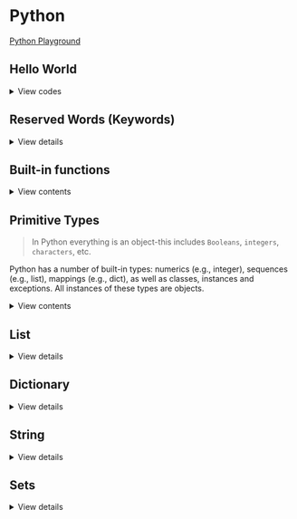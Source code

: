 # Python

[Python Playground](https://www.programiz.com/python-programming/online-compiler/)

## Hello World

<details>
<summary>View codes</summary>

```py
def greeting(name: str) -> None:
    '''Takes in a string name, prints greeting message'''
    print(f"Hello, {name}") # print greeting

if __name__ == '__main__':
    greeting('Bangladesh')
```
    
</details>

## Reserved Words (Keywords)

<details>
<summary>View details</summary>

1. False
2. None
3. True

```py
is_valid = True
is_old = False
val = None
```

4. and
5. or
6. not

```py
a = True
b = False

print(a and b) # False
print(a or b) # True
print(not a) # False
```

7. import
8. from
9. as

```py
from math import sqrt as square_root

print(square_root(16)) # 4.0
```

10. assert

```py
# assert is used to check if a condition is True.
# If it's not, it raises an AssertionError with an optional error message.

x = 5
assert x > 0, "x must be positive"
```

11. async
12. await
13. def

```py
# async is used to define a coroutine function, which can be paused and resumed.
# await is used to suspend execution of an async function until the result is available.

import asyncio

async def example():
  await asyncio.sleep(1)
  print("Hello")

asyncio.run(example())
```

14. break
15. continue
16. for
17. if
18. elif
19. else

```py
for i in range(10):
  if i % 2 == 0:
    print("even:", i)
  elif i == 3:
    continue
  elif i == 9:
    break
  else:
    print("odd:", i)

# Outputs:
# even: 0
# odd: 1
# even: 2
# even: 4
# odd: 5
# even: 6
# odd: 7
# even: 8
```

20. class

```py
class MyClass:
  def __init__(self, x):
    self.x = x

mc = MyClass(10)
```

21. del

```py
# del is used to delete items from lists, slices of lists, variables, or even attributes from objects.

my_list = [1, 2, 3]
my_dict = {"name": "Ali", "age": 20}

del my_list[0]
del my_dict["name"]

print(my_list) # [2, 3]
print(my_dict) # {age: 20}
```

22. except
23. finally

```py
# except is used in exception handling to catch and handle exceptions.
# It specifies one or more exception types that the except block will handle.

try:
  f = open("my_file.txt")
except FileNotFoundError:
  print("File not found")
finally:
  # Ensure the file is always closed, even if an exception occurs
  f.close()
```

24. global

```py
# global is used inside functions to declare that a variable is global, meaning it belongs to the global scope.

x = 10

def my_func():
  global x
  x = 20

my_func()
print(x) # 20
```

25. in

```py
# in is used to check if a value exists in a sequence such as a list, tuple, string or dictionary.

my_list = [1, 2, 3]
my_tuple = (1, 2, 3)
my_str = "Hello"
my_dict = {"a": 1}

print(3 in my_list) # True
print(2 in my_tuple) # True
print("h" in my_str) # False
print("a" in my_dict) # True
```

26. is

```py
# is is used to test if two variables refer to the same object in memory.
x = [1, 2]
y = [1, 2]
z = True

print(x is y) # False
print(z is True) # True
```

27. lambda

```py
# lambda is used to create small anonymous functions.

square = lambda x: x * x
print(square(5)) # 25
```

28. nonlocal

```py
# nonlocal is used inside nested functions to declare that a variable belongs to an outer (but not global) scope.

def outer_func():
  x = 10
  def inner_func():
    nonlocal x
    x = 20
  inner_func()
  print(x) # 20
outer_func()
```

29. pass

```py
# pass is a null operation. It is used when a statement is required syntactically
# but you do not want any command or code to execute.

if 10 > 5:
  pass
```

30. raise
31. return

```py
# raise is used to raise an exception manually.

def check_positive(x):
  if x < 0:
    raise ValueError("x should be a positive number")
  return x

check_positive(10)
check_positive(-1)
```

32. while

```py
i = 0
while i < 5:
    print(i)
    i += 1
```

33. with

```py
# with is used to simplify exception handling by ensuring that clean-up code is executed, even if an error occurs.

with open("myfile.txt", "r") as file:
  data = file.read()
  print(data)
```

34. yield

```py
# yield is used inside a function like a return statement but it returns a generator.
#  a generator is a special type of iterator that allows you to iterate over a sequence of values lazily,
# generating values on-the-fly rather than storing them in memory all at once.

def generator():
  for i in range(5):
    yield i

gen = generator()
for value in gen:
  print(value)
```

</details>

## Built-in functions

<details>
<summary>View contents</summary>

1. **abs()**: Returns the absolute value of a number.

```python
num = -5
print(abs(num))  # Output: 5
```

2. **min()**: Returns the smallest item in an iterable.

```python
numbers = [3, 1, 4, 1, 5, 9, 2, 6]
print(min(numbers))  # Output: 1
```

3. **max()**: Returns the largest item in an iterable or the largest of two or more arguments.

```python
numbers = [3, 1, 4, 1, 5, 9, 2, 6]
print(max(numbers))  # Output: 9
```

4. **sum()**: Returns the sum of all elements in the iterable.

```python
numbers = [1, 2, 3, 4, 5]
print(sum(numbers))  # Output: 15
```

5. **pow(x, y, z=None)**: Returns x to the power of y (optionally modulo z)

```python
print(pow(2, 3))  # Output: 8
```

6. **divmod()**: Returns the quotient and the remainder when dividing two numbers.

```python
result = divmod(10, 3)
print(result)  # Output: (3, 1)
```

7. **round(number, ndigits=None)**: Rounds a number to a specified number of decimal places (ndigits).

```py
pi = 3.14159
rounded_pi = round(pi, 2)  # rounded_pi will be 3.14
```

8. **all()**: Returns `True` if all elements of an iterable are true.

```python
iterable = [True, True, False]
print(all(iterable))  # Output: False

my_dict = {'a': 5, 'b': 15, 'c': 8}
all(value > 4 for value in my_dict.values())  # True
```

9. **any()**: Returns `True` if any element of an iterable is true.

```python
iterable = [False, False, True]
any(iterable)  # Output: True

my_set = {-1, 2, 3, 4}
any(num < 0 for num in my_set)  # Output: True
```

10. **len(object)**: Gets the length (number of items) of an object that supports it (e.g., lists, strings, tuples, dictionary):

```python
my_dict = {"name": "Abul"}
len(my_dict) # 1
```

11. **reversed(iterable)**: Returns an iterator that yields elements of the iterable in reverse order.

```python
letters = "hello"
reversed_letters = reversed(letters)
for letter in reversed_letters:
    print(letter)  # Output: olleh
```

12. **next()**: Retrieves the next item from the iterator.

```python
iterator = iter([1, 2, 3])
print(next(iterator))  # Output: 1
```

13. **ascii()**: Returns a string containing a printable representation of an object, but escape non-ASCII characters.

```python
print(ascii('π is a greek letter'))  # Output: "'\\u03c0 is a greek letter'"
```

14. **enumerate()**: Returns an enumerate object, which yields pairs containing a count (from start, which defaults to 0) and a value yielded by the iterable.

```python
my_list = ['apple', 'banana', 'cherry']
for index, fruit in enumerate(my_list):
      print(index, fruit)
# Output:
# 0 apple
# 1 banana
# 2 cherry
```

15. **range(start, stop=None, step=1)**: Generates a sequence of numbers from start (inclusive) to stop (exclusive) at a step of step.

```python
my_range = range(5)
print(list(my_range))  # Output: [0, 1, 2, 3, 4]
```

16. **map()**: Applies a given function to all the items of an iterable and returns a new iterator.

```python
numbers = [1, 2, 3, 4, 5]
squared = map(lambda x: x**2, numbers)
print(list(squared))  # Output: [1, 4, 9, 16, 25]
```

17. **filter(function, iterable)**: Constructs an iterator from elements of an iterable for which the function returns True.

```python
numbers = [1, 2, 3, 4, 5]
def is_even(num):
    return num % 2 == 0

even_numbers = filter(is_even, numbers) # [2, 4]
```

18. **slice(start, stop=None, step=None)**: Returns a slice object representing the set of indices specified by range(start, stop, step).

```python
my_list = [1, 2, 3, 4, 5]
my_slice = slice(1, 4, 2)
print(my_list[my_slice])  # Output: [2, 4]
```

19. **sorted(iterable, key=None, reverse=False)**: Returns a new sorted list from the items in iterable. Optionally provides a key function for custom sorting or reverse=True for descending order.

```py
numbers = [3, 1, 4, 2]
sorted_numbers = sorted(numbers)  # [1, 2, 3, 4]

# Sort by length of strings
words = ["apple", "banana", "cherry"]
sorted_by_length = sorted(words, key=len)  # ["cherry", "apple", "banana"]
```

20. **zip()**: Returns an iterator of tuples, where the i-th tuple contains the i-th element from each of the argument sequences or iterables.

```python
list1 = [1, 2, 3]
list2 = ['a', 'b', 'c']
zipped = zip(list1, list2)
print(list(zipped))  # Output: [(1, 'a'), (2, 'b'), (3, 'c')]
```

21. **input()**: Reads a line from input, converts it to a string (stripping a trailing newline), and returns that.

```python
name = input("Enter your name: ")
print("Hello, " + name)
```

22. **type()**: Returns the type of an object.

```python
print(type(5))  # Output: <class 'int'>
```

23. **print(object, sep=" ", end="\n", file=None, flush=False)**: Prints the object to the console (or a specified file).

```python
message = "Hello, world!"
print(message)
```

24. **eval()**: Evaluates a Python expression given as a string and returns the result.

```python
result = eval('2 + 2')
print(result)  # Output: 4
```

25. **open(file, mode="r", buffering=-1, encoding=None, errors=None, newline=None, closefd=True, opener=None)**: Opens a file and returns a corresponding file object.

```python
with open("myfile.txt", "r") as file:
   data = file.read()
   print(data)
```

26. **exec()**: Executes dynamically created Python code.

```python
exec('print("Hello, World!")')
```

27. **format(value, format_spec="")**: Formats a specified value into a specified format.

```python
formatted_string = format(123.456, '.2f')
print(formatted_string)  # Output: '123.46'
```

28. **oct()**: Converts an integer to an octal string prefixed with "0o".

```python
num = 8
print(oct(num))  # Output: 0o10
```

29. **bin()**: Converts an integer to a binary string prefixed with "0b".

```python
num = 5
print(bin(num))  # Output: 0b101
```

30. **hex()**: Converts an integer to a lowercase hexadecimal string prefixed with "0x".

```python
num = 255
print(hex(num))  # Output: 0xff
```

31. **bool()**: Converts a value to a Boolean.

```python
print(bool(0))  # Output: False
print(bool(1))  # Output: True
```

32. **int()**: Returns an integer object constructed from a number or string.

```python
num = int('10')
print(num)  # Output: 10
```

33. **float()**: Returns a floating-point number constructed from a number or string.

```python
my_float = float('3.14')
print(my_float)  # Output: 3.14
```

34. **str()**: Returns a string version of the specified object.

```python
my_string = str(123)
print(my_string)  # Output: '123'
```
   
35. **chr()**: Returns the string representing a character whose Unicode code point is the integer.

```python
print(chr(65))  # Output: A
```

36. **ord()**: Given a string representing one Unicode character, returns an integer representing the Unicode code point of that character.

```python
print(ord('A'))  # Output: 65
```

37. **complex(real=0, imag=0)**: Returns a complex number with the value real + imag*1j or converts a string or number to a complex number.

```python
my_complex = complex(2, 3)
print(my_complex)  # Output: (2+3j)
```

38. **bytes()**: Returns a new bytes object, which is an immutable sequence of integers in the range 0 <= x < 256.

```python
my_bytes = bytes([65, 66, 67])
print(my_bytes)  # Output: b'ABC'
```

39. **list()**: Returns a list.

```python
my_list = list((1, 2, 3))
print(my_list)  # Output: [1, 2, 3]
```

40. **dict()**: Creates a new dictionary.

```python
new_dict = dict(a=1, b=2, c=3)
print(new_dict)  # Output: {'a': 1, 'b': 2, 'c': 3}
```

41. **tuple()**: Returns a tuple.

```python
my_tuple = tuple([1, 2, 3])
print(my_tuple)  # Output: (1, 2, 3)
```

42. **set(iterable)**: Creates a set object from an iterable, removing duplicates and maintaining insertion order for Python 3.

```py
set([1, 2, 2, 3])  # {1, 2, 3}
```

43. **bytearray()**: Returns a new array of bytes.

```python
my_bytearray = bytearray(b'hello')
print(my_bytearray)  # Output: bytearray(b'hello')
```

44. **format_map()**: Similar to the str.format() method but accepts a mapping object.

```python
my_dict = {'name': 'John', 'age': 30}
formatted_string = '{name} is {age} years old'.format_map(my_dict)
print(formatted_string)  # Output: John is 30 years old
```

45. **callable()**: Checks if the object appears callable.

```python
def my_function():
      print("Hello, World!")

print(callable(my_function))  # Output: True
```

46. **frozenset()**: Returns a new frozenset object, optionally with elements taken from the iterable.

```python
my_set = frozenset([1, 2, 3])
print(my_set)  # Output: frozenset({1, 2, 3})
```

47. **hash()**: Returns the hash value of the object if it has one.

```python
my_set = {1, 2, 3}
print(hash(my_set))  # Output: TypeError: unhashable type: 'set'
```

48. **compile()**: Compiles the source into a code or AST object.

```python
code = compile('print("Hello, World!")', '', 'exec')
exec(code)  # Output: Hello, World!
```

49. **repr()**: Returns a string containing a printable representation of an object.

```python
my_string = repr('Hello, World!')
print(my_string)  # Output: 'Hello, World!'
```

50. **setattr()**: Sets the value of the attribute of an object.

```python
class MyClass:
      pass

obj = MyClass()
setattr(obj, 'name', 'John')
print(obj.name)  # Output: John
```

51. **staticmethod()**: Returns a static method for a function.

```python
class MyClass:
      @staticmethod
      def my_method():
         print("Static method")

MyClass.my_method()  # Output: Static method
```

52. **getattr()**: Returns the value of the named attribute of an object.

```python
class MyClass:
      name = 'John'

obj = MyClass()
print(getattr(obj, 'name'))  # Output: John
```

53. **hasattr()**: Checks if an object has the specified attribute.

```python
class MyClass:
      name = 'John'

obj = MyClass()
print(hasattr(obj, 'name'))  # Output: True
```

54. **classmethod()**: Returns a class method for a function.

```python
class MyClass:
      @classmethod
      def my_method(cls):
         print("Class method")

MyClass.my_method()  # Output: Class method
```

55. **object()**: Returns a new featureless object.

```python
my_object = object()
print(my_object)  # Output: <object object at 0x7f3d14484700>
```

56. **super()**: Returns a proxy object that delegates method calls to a parent or sibling class of type.

```python
class Parent:
      def show(self):
         print("Parent method")

class Child(Parent):
      def show(self):
         super().show()

obj = Child()
obj.show()  # Output: Parent method
```

57. **vars()**: Returns the __dict__ attribute of the given object.

```python
class MyClass:
      def __init__(self):
         self.a = 1
         self.b = 2

obj = MyClass()
print(vars(obj))  # Output: {'a': 1, 'b': 2}
```

58. **isinstance()**: Returns True if the specified object is of the specified type, otherwise False.

```python
print(isinstance(5, int))  # Output: True
```

59. **issubclass(class, classinfo)**: Checks if a class is a subclass of another class.

```python
class Animal:
    pass

class Dog(Animal):
    pass

class Cat(Animal):
    pass

is_dog_subclass = issubclass(Dog, Animal)     # True
is_cat_subclass = issubclass(Cat, Dog)        # False (Cat is a subclass of Animal, not Dog)
```

60. **id()**: Returns the identity of an object.

```python
my_list = [1, 2, 3]
print(id(my_list))  # Output: <some memory address>
```

</details>

## Primitive Types

> In Python everything is an object-this includes `Booleans`, `integers`, `characters`, etc.

Python has a number of built-in types: numerics (e.g., integer), sequences (e.g., list), mappings (e.g., dict), as well as classes, instances and exceptions. All instances of these types are objects.

<details>
<summary>View contents</summary>

#### Bitwise operators
    
| Operator | Description         | Description |
| -------- | ------------------- | ----------- |
| &        | Bitwise AND         | x & y       |
| \|       | Bitwise OR          | x \| y      |
| ~        | Bitwise NOT         | ~x          |
| ^        | Bitwise XOR         | x ^ y       |
| >>       | Bitwise right shift | x >>        |
| <<       | Bitwise left shift  | x <<        |
    
```py
a = 10 # = 1010 (Binary)
b = 4  # =  0100 (Binary)

a & b # = 1010 & 0100 = 0000 = 0 (Decimal)
a | b # = 1010 & 0100 = 1110 = 14 (Decimal)
~a    # = ~1010 = -(1010 + 1) = -1011 = -11 (Decimal)
a ^ b # = 1010 ^ 0100 = 1110 = 14 (Deciaml)
    
# Shift Operators
    
x = 10 # = 0000 1010 (Binary)
x >> 1 # = 0000 0101 = 5
    
y = 5  # = 0000 0101 (Binary)
y << 1 # = 0000 1010 = 10
y << 2 # = 0001 0100 = 20 
```
    
</details>

## List

<details>
<summary>View details</summary>

1. Iterating a list

<details>
<summary>View codes</summary>

```py
# Using for loop

num_list = [1, 2, 3, 4, 5]

for num in num_list:
  print(num, end=' ') # 1 2 3 4 5
  
for i in range(len(num_list)):
  print(num_list[i], end=' ') # 1 2 3 4 5
  
for i, num in enumerate(num_list):
  print(num, end=' ') # 1 2 3 4 5
  print(i, end=' ') # 0 1 2 3 4
  
for i in range(2, len(num_list)):
  print(num_list[i], end=' ') # 3 4 5
```
  
```py
# Using while loop

num_list = [1, 2, 3, 4, 5]

i = 0

while len(num_list) != i:
    print(num_list[i], end=' ') # 1 2 3 4 5
    i += 1
```

```py
# Using recursion

num_list = [1, 2, 3, 4, 5]

def iterate_list(arr):
    print(arr[0], end=' ') # 1 2 3 4 5
    
    if len(arr) < 2: return
    # list[start_index(including) : end_index(not including) : step]
    iterate_list(arr[1:])

print(num_list[1::2]) # [2, 4]
iterate_list(num_list)
```
  
</details>
    
2. Backward/Reverse iteration of a list
    
<details>
<summary>View codes</summary>
    
```py
num_list = [1, 2, 3, 4, 5]

for num in range(len(num_list) - 1, -1, -1):
  print(num_list[i], end=' ') # 5 4 3 2 1
```
    
</details>

3. Filtering a list

<details>
<summary>View codes</summary>

```py
# Using for loop

num_list = [1, 2, 3, 4, 5, 6, 7, 8, 9]

event_list = []
for num in num_list:
  if num % 2 == 0:
    even_list.append(num)
    
print(even_list) # [2, 4, 6, 8]
```

```py
# Using list comprehension

num_list = [1, 2, 3, 4, 5, 6, 7, 8, 9]

even_list = [num for num in num_list if num % 2 == 0]

print(even_list) # [2, 4, 6, 8]
```

```py
# Using filter and lambda function

num_list = [1, 2, 3, 4, 5, 6, 7, 8, 9]

even_list = list(filter(lambda num: num % 2 == 0, num_list))

print(even_list) # [2, 4, 6, 8]
```

</details>

4. Finding element in list

<details>
<summary>View codes</summary>

```py
# Using index() method

num_list = [1, 2, 3, 4, 5, 6, 7, 8, 9]

try:
    index = num_list.index(3) # returns the index of the given element, or raise a ValueError exception
    print('The index of 3 is:', index)
except:
    print('not found')
```
  
```py
# Using the “in” operator
  
num_list = [1, 2, 3, 4, 5, 6, 7, 8, 9]
  
if 3 in num_list:
  print('element 3 is found.')
else:
  print('not found')
```

</details>

5. Mapping list elements

<details>
<summary>View codes</summary>
  
```py
# Using for loop

num_list = [1, 2, 3, 4]

even_squared = []
for num in num_list:
  if num % 2 == 0:
    even_squared.append(num ** 2)
  else:
    even_squared.append(num)
    
print(even_squared) # [1, 4, 3, 16]
```
  
```py
# Using list comprehension

num_list = [1, 2, 3, 4]

even_squared = [num ** 2 if num % 2 == 0 else num for num in num_list]

print(even_squared) # [1, 4, 3, 16]
```

```py
# Using map and lambda function
  
num_list = [1, 2, 3, 4]

even_squared = list(map(lambda num: num ** 2 if num % 2 == 0 else num, num_list))

print(even_squared) # [1, 4, 3, 16]
```

</details>
  
6. list operations
  
<details>
<summary>View codes</summary>
    
```py
num_list = [1, 2]
  
# access to last element
num_list[-1] # 2
  
# multifly a list
num_list * 3 # [1,2,1,2,1,2]
  
# add 3 at the end
num_list.append(3) # [1, 2, 3]
  
# concate or merge two list
num_list += [4] # [1, 2, 3, 4]
  
# add 5 and 6 at the end
num_list.extend([4, 5]) # [1, 2, 3, 4, 4, 5]
  
# add 100 at 2nd index
num_list.insert(2, 100) # [1, 2, 100, 3, 4, 4, 5]
  
# remove 4 from first occurrence
num_list.remove(4) # [1, 2, 100, 3, 4, 5]
  
# remove 3rd and last element using pop. parameter is index number which is optional.
num_list.pop(2) # [1, 2, 3, 4, 5]
num_list.pop() # [1, 2, 3, 4]
  
# slice a list: [start_index:end_index], end_index is exclusive
num_list[1:] # [2, 3, 4]
num_list[:2] # [1, 2]
num_list[1:3] # [2, 3]
  
# reverse a list
num_list[::-1]     # does not modify the original list
num_list.reverse() # modifies the original list
  
# length, minimum, maximum and count
num_list = [1, 2, 5, 5, 8]
len(num_list) # 4
min(num_list) # 1
max(num_list) # 8
num_list.count(5) # 2
  
# find index of the first occurence. if element is not found, raise a ValueError exception
num_list = [1,2,10,4,5]
num_list.index(10)       # searches in the whole list
num_list.index(10, 0, 2) # searches from 0th to 2nd position
  
# sort a list using sort() and sorted(). sort() modify the list where sorted() doesn't modify the list
# sort in increasing order
sorted(num_list)
num_list.sort()
  
# sort in decreasing order
sorted(num_list, reverse=True) 
num_list.sort(reverse=True)
  
# sorted using function
cars = ['Ford', 'Mitsubishi', 'BMW', 'VW']
cars.sort(key=lambda car: len(car)) # sorted by car length
sorted(cars, key=lambda car: len(car))
# ['VW', 'BMW', 'Ford', 'Mitsubishi']

people = [{'age: 5, 'name': 'Abul'}, {'age': 10, 'name': 'Abul'}]
sorted(people, key=lambda person: person['age']) # sorted by age

# sort by multiple criteria - return tuple
people = [
    {"name": "John", "age": 30},
    {"name": "Jane", "age": 25},
    {"name": "Dave", "age": 30},
    {"name": "Alice", "age": 25},
]
# Sort by age and then by name
sorted_people = sorted(people, key=lambda person: (person["age"], person["name"]))
```
  
</details>

</details>

## Dictionary

<details>
<summary>View details</summary>

1. Iterating dictionary

<details>
<summary>View codes</summary>
  
```py
# Using for loop

dict = { 'name': 'zayan', 'age': 5, 'religion': 'Islam' }

for key in dict:
    print(key, '->', dict[key]) # name -> zayan, age -> 5, religion -> Islam
```

```py
# Using items() method

dict = { 'name': 'zayan', 'age': 5, 'religion': 'Islam' }

for key, value in dict.items():
    print(key, '->', value) # name -> zayan, age -> 5, religion -> Islam
```

```py
# Using keys() method

dict = { 'name': 'zayan', 'age': 5, 'religion': 'Islam' }

for key in dict.keys():
    print(key, '->', dict[key]) # name -> zayan, age -> 5, religion -> Islam
```

```py
# Using values() method

dict = { 'name': 'zayan', 'age': 5, 'religion': 'Islam' }

for value in dict.values():
    print(value) # zayan, 5, Islam
```
  
```py
# Using comprehension
  
dict = { 'name': 'zayan', 'age': 5, 'religion': 'Islam' }

new_dict = {key: value for key, value in dict.items() if key != 'age'}

print(new_dict) # {'name': 'zayan', 'religion': 'Islam'}
```

```py
# membership tests (in)

dict = { 'name': 'zayan', 'age': 5, 'religion': 'Islam' }

print('name' in dict.keys()) # True
print('zayan' in dict.values()) # True
print('village' in dict.keys()) # False
```

```py
# Modifying Values and Keys

dict = { 'name': 'zayan', 'age': 5, 'religion': 'Islam' }

dict['name'] = 'Zayan' # modify value
# del dict['age']

for key in list(dict.keys()):  # Use a list instead of a view to delete a key
    if key == 'age':
        del dict[key]

print(dict) # {'name': 'Zayan', 'religion': 'Islam'}
```

</details>

2. Dictionary operations

<details>
<summary>View codes</summary>

```py
# Using curly braces
my_dict = {'name': 'John', 'age': 30, 'city': 'New York'}

# Using dict() constructor
another_dict = dict(name='Jane', age=25, city='Los Angeles')

# Access
my_dict['name']  # Output: John

# Update value
my_dict['age'] = 31

# Add new key-value pair
my_dict['country'] = 'USA'

print(my_dict)  # Output: {'name': 'John', 'age': 31, 'city': 'New York', 'country': 'USA'}

# Deleting a key-value pair
del my_dict['age']

# Deleting and returning the value of a key
city = my_dict.pop('city')

print(my_dict)  # Output: {'name': 'John'}
print(city)     # Output: New York
```

</details>

</details>

## String

<details>
<summary>View details</summary>
  
1. Iterating a string

<details>
<summary>View codes</summary>

```py
# Using for loop

str = 'hello'

for ch in str:
  print(ch, end=' ') # h e l l o
  
for i in range(len(str)):
  print(str[i], end=' ') # h e l l o
  
for i, ch in enumerate(str):
  print(ch, end=' ') # h e l l o
  print(i, end=' ') # 0 1 2 3 4
```
  
</details>

2. Finding substring in a string

<details>
<summary>View codes</summary>

```py
# Using find() method

txt = "Hello, World."

index = txt.find("ell")

if index != -1:
  print('found substring. index is ', index)
else:
  print('not found')
```

```py
# Using index() method

txt = "Hello, World."

try:
    index = txt.index("ell") # returns the index of the given element, or raise a ValueError exception
    print('found substring. index is ', index)
except:
    print('not found')
```
  
</details>
  
3. Split a string into a list

<details>
<summary>View codes</summary>

```py
# string.split(separator, maxsplit)
# Default separator is any whitespace
# Default value is -1, which is "all occurrences
  
str = "apple#banana#cherry"
list = str.split("#", 1)
print(list) # ['apple', 'banana#cherry']
```
  
```py
# split string to characters
str = "apple"
ch = list(str)
print(ch) # ['a', 'p', 'p', 'l', 'e']
```
  
</details>
    
4. Built-in functions
    
<details>
<summary>View codes</summary>

```py
# character to ASCII or ASCII to character
str = "Apple1 "
ord('a') # 97
chr(97) # 'a'
chr(ord('a') + 3) # 'd'

# Concatenation (+)
str1 = "Hello"
str2 = "World"
result = str1 + " " + str2
print(result)  # Output: Hello World

# Multiplication (*)
str1 = "abc"
result = str1 * 3
print(result)  # Output: abcabcabc

# Substring
my_str = "Hello, World!"
my_str[7:] # World!
my_str[-6:] # World!
my_str[0:5] # Hello
my_str[::-1] # !dlroW ,olleH

# Length
my_str = "Hello, World!"
len(my_str) # 13

# count(): Returns the number of occurrences of a substring in the string.
my_string = "apple banana apple orange apple"
count = my_string.count("apple")
print(count)  # Output: 3

# Case Conversion
my_str = "Hello, World!"
my_str.lower()  # hello, world!
my_str.upper()  # HELLO, WORLD!

# Strip: Removes leading and trailing whitespace from a string
my_string = "  Hello, World!  "
my_string.strip()  # Hello, World!

# lstrip(): Removes leading whitespace (or specified characters) from the beginning of the string.
my_string = "   hello"
print(my_string.lstrip())  # Output: 'hello'

# rstrip(): Removes trailing whitespace (or specified characters) from the end of the string.
my_string = "hello   "
print(my_string.rstrip())  # Output: 'hello'

# Split: Splits a string into a list of substrings based on a delimiter.
my_string = "apple,banana,orange"
fruits = my_string.split(",")
print(fruits)  # Output: ['apple', 'banana', 'orange']

# Join: Joins the elements of an iterable into a string using a separator.
fruits = ['apple', 'banana', 'orange']
my_string = ",".join(fruits) # apple,banana,orange

# Replace: Replaces occurrences of a substring within a string.
my_string = "Hello, World!"
new_string = my_string.replace("World", "Universe")
print(new_string)  # Output: Hello, Universe!

# Find: Returns the lowest index of the substring if found in the string. Returns -1 if not found.
my_string = "Hello, World!"
index = my_string.find("World")
print(index)  # Output: 7

# Count: Returns the number of occurrences of a substring in the string.
my_string = "apple banana apple orange apple"
count = my_string.count("apple")
print(count)  # Output: 3

# StartsWith and EndsWith: Checks if the string starts or ends with a specified substring.
my_string = "Hello, World!"
print(my_string.startswith("Hello"))  # Output: True
print(my_string.endswith("!"))       # Output: True

# Title: Returns a string with the first character of each word capitalized.
my_string = "hello world"
title_case = my_string.title()
print(title_case)  # Output: Hello World

# Capitalize: Returns a string with the first character capitalized.
my_string = "hello world"
capitalized = my_string.capitalize()
print(capitalized)  # Output: Hello world

# Encode and Decode: Encodes and decodes the string using a specified encoding.
my_string = "Hello, World!"
encoded = my_string.encode('utf-8')
print(encoded)  # Output: b'Hello, World!'
decoded = encoded.decode('utf-8')
print(decoded)  # Output: Hello, World!

# Format: Formats the string with placeholders.
name = "Alice"
age = 30
formatted_string = "My name is {} and I am {} years old.".format(name, age)
print(formatted_string)  # Output: My name is Alice and I am 30 years old.

# format_map(): Similar to format(), but accepts a mapping (dictionary-like object) as an argument.
person = {'name': 'Bob', 'age': 25}
formatted_string = "My name is {name} and I am {age} years old.".format_map(person)
print(formatted_string)  # Output: My name is Bob and I am 25 years old.

# isdigit(): Checks if all characters in the string are digits.
my_string = "123"
print(my_string.isdigit())  # Output: True

# isalpha(): Checks if all characters in the string are alphabetic.
my_string = "abc"
print(my_string.isalpha())  # Output: True

# islower(): Checks if all characters in the string are lowercase.
my_string = "hello"
print(my_string.islower())  # Output: True

# isupper(): Checks if all characters in the string are uppercase.
my_string = "HELLO"
print(my_string.isupper())  # Output: True

# istitle(): Checks if the string is in titlecase.
my_string = "Hello World"
print(my_string.istitle())  # Output: True

# isnumeric(): Checks if all characters in the string are numeric.
my_string = "123"
print(my_string.isnumeric())  # Output: True

# isalnum(): Checks if all characters in the string are alphanumeric.
my_string = "abc123"
print(my_string.isalnum())  # Output: True

# isascii(): Returns True if all characters in the string are ASCII, False otherwise.
my_string = "Hello, World!"
print(my_string.isascii())  # Output: True

# isdecimal(): Returns True if all characters in the string are decimals, False otherwise.
my_string = "123"
print(my_string.isdecimal())  # Output: True

# zfill(): Pads a numeric string with zeros on the left to fill a field of the specified width.
my_string = "42"
print(my_string.zfill(5))  # Output: '00042'

# index(): Returns the lowest index of the substring in the string, or raises a ValueError if the substring is not found.
my_string = "apple banana orange"
index = my_string.index("banana")
print(index)  # Output: 6

# rindex(): Returns the highest index of the substring in the string, or raises a ValueError if the substring is not found.
my_string = "apple banana apple orange apple"
index = my_string.rindex("apple")
print(index)  # Output: 28

# rfind(): Returns the highest index of the substring in the string, or -1 if the substring is not found.
my_string = "apple banana apple orange apple"
index = my_string.rfind("apple")
print(index)  # Output: 28
```
    
</details>

</details>

## Sets

<details>
<summary>View details</summary>

1. Iterating a set

```py
# Normal iteration

my_set = {1, 2, 3}

for num in my_set:
    print(num) # 1, 2, 3

```

```py
# Using set comprehension

number_set = {1, 2, 3}
squared_numbers = {num ** 2 for num in number_set}

for squared_num in squared_numbers:
    print(squared_num) # 1, 4, 9
```

```py
# Using enumerate

string_set = {"apple", "banana", "orange", "grape"}

for index, fruit in enumerate(string_set):
    print(f"Index {index}: {fruit}")
```

2. Set operations

```py
# Intersection (&): Returns a new set containing only the elements that are common to both sets.

set1 = {1, 2, 3, 4}
set2 = {3, 4, 5, 6}

intersection = set1 & set2
print(intersection)  # Output: {3, 4}
```

```py
# Union (|): Returns a new set containing all unique elements from both sets.

set1 = {1, 2, 3}
set2 = {3, 4, 5}

union = set1 | set2
print(union)  # Output: {1, 2, 3, 4, 5}
```

```py
# Difference (-): Returns a new set containing elements that are in the first set but not in the second set.

set1 = {1, 2, 3, 4}
set2 = {3, 4, 5}

difference = set1 - set2
print(difference)  # Output: {1, 2}
```

```py
# Subset (<=) and Superset (>=): Checks if one set is a subset or superset of another.

set1 = {1, 2, 3}
set2 = {1, 2, 3, 4, 5}

is_subset = set1 <= set2
is_superset = set2 >= set1

print(is_subset)  # Output: True
print(is_superset)  # Output: True
```

```py
# Disjoint (isdisjoint()): Checks if two sets have no elements in common.

set1 = {1, 2, 3}
set2 = {4, 5, 6}

disjoint = set1.isdisjoint(set2)
print(disjoint)  # Output: True
```

```py
my_set = {1, 2, 3}

# Adding a single element
my_set.add(4)

# Adding multiple elements
my_set.update([5, 6])

print(my_set)  # Output: {1, 2, 3, 4, 5, 6}

# Removing an element
my_set.remove(3)

# Removing an element if it exists
my_set.discard(6)

print(my_set)  # Output: {1, 2, 4, 5}

# Set to list
my_set = {1, 2, 3, 4, 5}
my_list = list(my_set)
print(my_list)  # Output: [1, 2, 3, 4, 5]

# List to set
my_list = [1, 2, 3, 4, 5]
my_set = set(my_list)
print(my_set)  # Output: {1, 2, 3, 4, 5}
```

</details>
